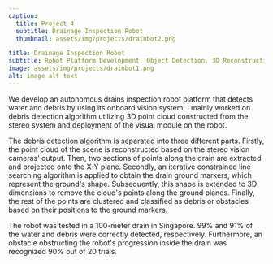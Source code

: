 ```yaml
---
caption:
  title: Project 4
  subtitle: Drainage Inspection Robot
  thumbnail: assets/img/projects/drainbot2.png

title: Drainage Inspection Robot
subtitle: Robot Platform Development, Object Detection, 3D Reconstruction
image: assets/img/projects/drainbot1.png
alt: image alt text
---
```

We develop an autonomous drains inspection robot platform that detects water and debris by using its onboard vision system. I mainly worked on debris detection algorithm utilizing 3D point cloud constructed from the stereo system and deployment of the visual module on the robot. <br>

The debris detection algorithm is separated into three different parts. Firstly, the point cloud of the scene is reconstructed based on the stereo vision cameras' output. Then, two sections of points along the drain are extracted and projected onto the X-Y plane. Secondly, an iterative constrained line searching algorithm is applied to obtain the drain ground markers, which represent the ground's shape. Subsequently, this shape is extended to 3D dimensions to remove the cloud's points along the ground planes. Finally, the rest of the points are clustered and classified as debris or obstacles based on their positions to the ground markers. <br>

The robot was tested in a 100-meter drain in Singapore. 99% and 91% of the water and debris were correctly detected, respectively. Furthermore, an obstacle obstructing the robot's progression inside the drain was recognized 90% out of 20 trials. 

<!-- {:.list-inline}
- Date: January 2017
- Client: Explore
- Category: Graphic Design -->